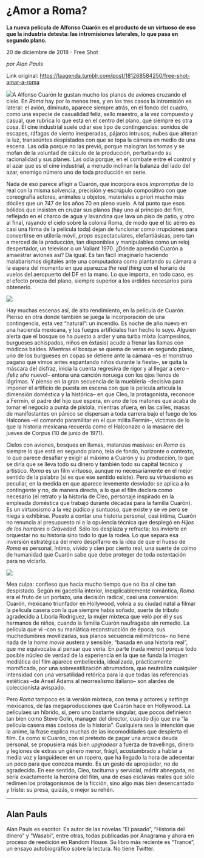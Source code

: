 # ¿Amor a Roma?

**La nueva película de Alfonso Cuarón es el producto de un virtuoso de eso que la industria detesta: las intromisiones laterales, lo que pasa en segundo plano.**

20 de diciembre de 2018 - Free Shot

_por Alan Pauls_

Link original: https://laagenda.tumblr.com/post/181268584250/free-shot-amar-a-roma

![](https://64.media.tumblr.com/57447ad0bc77e58e5d308bd1383fd056/tumblr_inline_pk3btuRcJ01t6q87u_500.jpg)A Alfonso Cuarón le gustan mucho los planos de aviones
cruzando el cielo. En *Roma* hay por lo
menos tres, y en los tres casos la intromisión es lateral: el avión, diminuto,
aparece siempre atrás, en el fondo del cuadro, como una especie de casualidad
feliz, sello maestro, a la vez compuesto y casual, que rubrica lo que está en
el centro del plano, que siempre es otra cosa. El cine industrial suele odiar
ese tipo de contingencias: sonidos de escapes, ráfagas de viento inesperadas,
pájaros intrusos, nubes que alteran la luz, transeúntes despistados con que se
topa la cámara en medio de una escena. Las odia porque no las previó, porque malogran
las tomas y se mofan de la voluntad de cálculo de la producción, perturbando su
racionalidad y sus planes. Las odia porque, en el combate entre el control y el
azar que es el cine industrial, a menudo inclinan la balanza del lado del azar,
enemigo número uno de toda producción en serie.

Nada de
eso parece afligir a Cuarón, que incorpora esos *impromptus* de lo real con la misma solvencia, precisión y escrúpulo
compositivo con que coreografía actores, animales u objetos, materiales a
priori mucho más dóciles que un 747 de los años 70 en pleno vuelo. A tal punto
que esos bólidos que insisten en cruzar sus planos (hay uno al principio del
film, reflejado en el charco de agua y lavandina que lava un piso de patio, y
otro al final, rayando el cielo sobre la colonia Roma, de modo que el tic aéreo
es casi una firma de la película toda) dejan de funcionar como irrupciones para
convertirse en utilería móvil, *props*
espectaculares, elefantiásicas, pero tan a merced de la producción, tan disponibles
y manipulables como un reloj despertador, un televisor o un Valiant 1970.
¿Dónde aprendió Cuarón a amaestrar aviones así? Da igual. Es tan fácil
imaginarlo haciendo malabarismos digitales ante una computadora como plantando
su cámara a la espera del momento en que aparezca *the real thing* con el horario de vuelos del aeropuerto del DF en la
mano. Lo que importa, en todo caso, es el efecto proeza del plano, siempre
superior a los ardides necesarios para obtenerlo.

![](https://64.media.tumblr.com/3df2d1e19dd4298e353676ebf2cd8a52/tumblr_inline_pk1hlubyGM1t6q87u_500.jpg)

Hay
muchas escenas así, de alto rendimiento, en la película de Cuarón. Pienso en
otra donde también se juega la incorporación de una contingencia, esta vez “natural”:
un incendio. Es noche de año nuevo en una hacienda mexicana, y los fuegos
artificiales han hecho lo suyo. Alguien alerta que el bosque se ha puesto a
arder y una turba mixta (campesinos, burgueses achispados, niños en éxtasis)
acude a frenar las llamas con módicos baldes. Mientras el bosque se quema de
veras en segundo plano, uno de los burgueses en copas se detiene ante la cámara –es el monstruo pagano que vimos antes espantando niños durante la fiesta–, se
quita la máscara del disfraz, inicia la cuenta regresiva de rigor y al llegar a
cero –¡feliz año nuevo!– entona una canción noruega con los ojos llenos de
lágrimas. Y pienso en la gran secuencia de la mueblería –decisiva para imponer
el artificio de puesta en escena con que la película articula la dimensión doméstica
y la histórica– en que Cleo, la protagonista, reconoce a Fermín, el padre del
hijo que espera, en uno de los matones que acaba de tomar el negocio a punta de
pistola, mientras afuera, en las calles, masas de manifestantes en pánico se
dispersan a toda carrera bajo el fuego de los Halcones –el comando paramilitar
en el que milita Fermín–, víctimas de lo que la historia mexicana recuerda como
el Halconazo o la masacre del jueves de Corpus (10 de junio de 1971).

Cielos
con aviones, bosques en llamas, matanzas masivas: en *Roma* es siempre lo que está en segundo plano, tela de fondo,
horizonte o contexto, lo que parece desafiar y exigir al máximo a Cuarón y su
producción, lo que se diría que se lleva todo su dinero y también todo su
capital técnico y artístico. *Roma* es
un film virtuoso, aunque no necesariamente en el mejor sentido de la palabra (si
es que ese sentido existe). Pero su virtuosismo es peculiar, en la medida en
que aparece levemente desviado: se aplica a lo contingente y no, de manera
directa, a lo que el film declara como necesario (el retrato y la historia de
Cleo, personaje inspirado en la empleada doméstica que trabajó durante décadas
para la familia Cuarón). Es un virtuosismo a la vez púdico y suntuoso, que
existe y se ve pero se niega a exhibirse. Puesto a contar una historia
personal, casi íntima, Cuarón no renuncia al presupuesto ni a la opulencia técnica
que desplegó en *Hijos de los hombres*
o *Gravedad*. Sólo los desplaza y
refracta; los invierte en orquestar no su historia sino todo lo que la rodea.
Lo que separa esa inversión estratégica del mero despilfarro es la idea de que
el hueso de *Roma* es personal, íntimo,
vivido y cien por ciento real, una suerte de colmo de humanidad que Cuarón sabe
que debe proteger de toda ostentación para no viciarlo. 

![](https://64.media.tumblr.com/54c4ed0950a99eef598e7c0d5165c1a5/tumblr_inline_pk1hlv2HLw1t6q87u_500.jpg)


Mea
culpa: confieso que hacía mucho tiempo que no iba al cine tan despistado. Según
mi gacetilla interior, inexplicablemente romántica, *Roma* era el fruto de un portazo, una decisión radical, casi una
conversión: Cuarón, mexicano triunfador en Hollywood, volvía a su ciudad natal
a filmar la película casera con la que siempre había soñado, suerte de tributo
agradecido a Liboria Rodríguez, la mujer mixteca que veló por él y sus hermanos
de niños, cuando la familia Cuarón naufragaba sin remedio. La película que vi –con su maniática reconstrucción de época, sus muchedumbres movilizadas, sus
planos secuencia milimétricos– no tiene nada de la *home movie* austera y sensible, “basada en una historia real”, que me
equivocaba al pensar que vería. En parte (nada menor) porque todo posible
núcleo de verdad de la experiencia en la que se funda la imagen mediática del
film aparece embellecida, idealizada, prácticamente momificada, por una
sobreestilización abrumadora, que neutraliza cualquier intensidad con una
versatilidad retórica para la que todas las referencias estéticas –de Ansel
Adams al neorrealismo italiano– son alardes de coleccionista avispado. 

Pero *Roma* tampoco es la versión mixteca, con
tema y actores y *settings* mexicanos, de
las megaproducciones que Cuarón hace en Hollywood. La películaes un híbrido, sí, pero uno bastante
singular, que pocos definieron tan bien como Steve Golin, manager del director,
cuando dijo que era “la película casera más costosa de la historia”. Cualquiera
sea la intención que la anime, la frase explica muchas de las incomodidades que
despierta el film. Es como si Cuarón, con el pretexto de pagar una arcaica
deuda personal, se propusiera más bien *upgradear*
a fuerza de travellings, dinero y legiones de extras un género menor, frágil, acostumbrado
a hablar a media voz y languidecer en un ropero, que ha llegado la hora de
adecentar un poco para que conozca mundo. Es un gesto de apropiador, no de
agradecido. En ese sentido, Cleo, taciturna y servicial, mártir abnegada, no sería
exactamente la heroína del film, una de esas esclavas reales que sólo redimen
los protagonismos de la ficción, sino algo más bien desencantado y triste: su
presa, quizás, o mejor su rehén.



---

 Alan Pauls
-----------

 Alan Pauls es escritor. Es autor de las novelas “El pasado”, “Historia del dinero” y “Wasabi”, entre otras, todas publicadas por Anagrama y ahora en proceso de reedición en Random House. Su libro más reciente es “Trance”, un ensayo autobiográfico sobre la lectura. No tiene Twitter.

